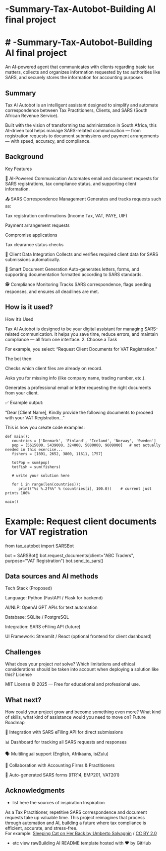 # -Summary-Tax-Autobot-Building AI final project
# # -Summary-Tax-Autobot-Building AI final project
An AI-powered agent that communicates with clients regarding basic tax matters, collects and organizes information requested by tax authorities like SARS, and securely stores the information for accounting purposes

## Summary

Tax AI Autobot is an intelligent assistant designed to simplify and automate correspondence between Tax Practitioners, Clients, and SARS (South African Revenue Service).

Built with the vision of transforming tax administration in South Africa, this AI-driven tool helps manage SARS-related communication — from registration requests to document submissions and payment arrangements — with speed, accuracy, and compliance.


## Background

Key Features

🤖 AI-Powered Communication
Automates email and document requests for SARS registrations, tax compliance status, and supporting client information.

📤 SARS Correspondence Management
Generates and tracks requests such as:

Tax registration confirmations (Income Tax, VAT, PAYE, UIF)

Payment arrangement requests

Compromise applications

Tax clearance status checks

🧩 Client Data Integration
Collects and verifies required client data for SARS submissions automatically.

📑 Smart Document Generation
Auto-generates letters, forms, and supporting documentation formatted according to SARS standards.

🕵️ Compliance Monitoring
Tracks SARS correspondence, flags pending responses, and ensures all deadlines are met.


## How is it used?

How It’s Used

Tax AI Autobot is designed to be your digital assistant for managing SARS-related communication. It helps you save time, reduce errors, and maintain compliance — all from one interface.
2. Choose a Task

For example, you select:
“Request Client Documents for VAT Registration.”

The bot then:

Checks which client files are already on record.

Asks you for missing info (like company name, trading number, etc.).

Generates a professional email or letter requesting the right documents from your client.

✅ Example output:

“Dear [Client Name],
Kindly provide the following documents to proceed with your VAT Registration...”

This is how you create code examples:
```
def main():
   countries = ['Denmark', 'Finland', 'Iceland', 'Norway', 'Sweden']
   pop = [5615000, 5439000, 324000, 5080000, 9609000]   # not actually needed in this exercise...
   fishers = [1891, 2652, 3800, 11611, 1757]

   totPop = sum(pop)
   totFish = sum(fishers)

   # write your solution here

   for i in range(len(countries)):
      print("%s %.2f%%" % (countries[i], 100.0))    # current just prints 100%

main()
```
# Example: Request client documents for VAT registration
from tax_autobot import SARSBot

bot = SARSBot()
bot.request_documents(client="ABC Traders", purpose="VAT Registration")
bot.send_to_sars()


## Data sources and AI methods
Tech Stack (Proposed)

Language: Python (FastAPI / Flask for backend)

AI/NLP: OpenAI GPT APIs for text automation

Database: SQLite / PostgreSQL

Integration: SARS eFiling API (future)

UI Framework: Streamlit / React (optional frontend for client dashboard)
## Challenges

What does your project _not_ solve? Which limitations and ethical considerations should be taken into account when deploying a solution like this?
License

MIT License © 2025 — Free for educational and professional use.

## What next?

How could your project grow and become something even more? What kind of skills, what kind of assistance would you  need to move on? 
Future Roadmap

🔐 Integration with SARS eFiling API for direct submissions

📊 Dashboard for tracking all SARS requests and responses

🗣️ Multilingual support (English, Afrikaans, isiZulu)

🤝 Collaboration with Accounting Firms & Practitioners

🧾 Auto-generated SARS forms (ITR14, EMP201, VAT201)

## Acknowledgments

* list here the sources of inspiration 
Inspiration

As a Tax Practitioner, repetitive SARS correspondence and document requests take up valuable time.
This project reimagines that process through automation and AI, building a future where tax compliance is efficient, accurate, and stress-free.
  <br>For example: [Sleeping Cat on Her Back by Umberto Salvagnin](https://commons.wikimedia.org/wiki/File:Sleeping_cat_on_her_back.jpg#filelinks) / [CC BY 2.0](https://creativecommons.org/licenses/by/2.0)
* etc
view rawBuilding AI README template hosted with ❤ by GitHub
